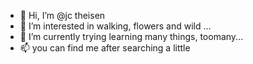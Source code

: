 - 👋 Hi, I’m @jc theisen
- 👀 I’m interested in walking, flowers and wild ...
- 🌱 I’m currently trying learning many things, toomany...
- 📫 you can find me after searching a little

<!---
jctheisen/jctheisen is a ✨ special ✨ repository because its `README.md` (this file) appears on your GitHub profile.
You can click the Preview link to take a look at your changes.
--->
